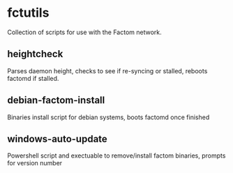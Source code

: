 # fctutils

Collection of scripts for use with the Factom network.

## heightcheck
Parses daemon height, checks to see if re-syncing or stalled, reboots factomd if stalled.

## debian-factom-install
Binaries install script for debian systems, boots factomd once finished

## windows-auto-update
Powershell script and exectuable to remove/install factom binaries, prompts for version number 

